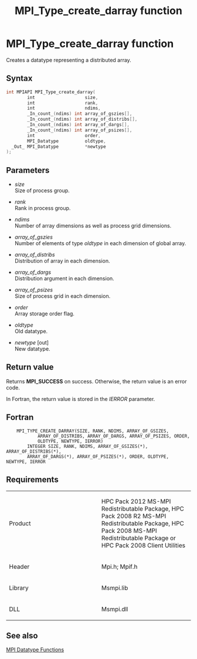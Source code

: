﻿---
title: MPI_Type_create_darray function
TOCTitle: MPI_Type_create_darray function
ms:assetid: 59ada82e-1178-4059-bc07-3f0426a62297
ms:mtpsurl: https://msdn.microsoft.com/en-us/library/Dn473487(v=VS.85)
ms:contentKeyID: 59361022
ms.date: 03/28/2018
mtps_version: v=VS.85
f1_keywords:
- MPI_TYPE_CREATE_DARRAY
- mpif/MPI_Type_create_darray
- mpi/MPI_TYPE_CREATE_DARRAY
dev_langs:
- C++
- C
---

# MPI\_Type\_create\_darray function

Creates a datatype representing a distributed array.

## Syntax

``` c++
int MPIAPI MPI_Type_create_darray(
        int                   size,
        int                   rank,
        int                   ndims,
        _In_count_(ndims) int array_of_gszies[],
        _In_count_(ndims) int array_of_distribs[],
        _In_count_(ndims) int array_of_dargs[],
        _In_count_(ndims) int array_of_psizes[],
        int                   order,
        MPI_Datatype          oldtype,
  _Out_ MPI_Datatype          *newtype
);
```

## Parameters

  - *size*  
    Size of process group.

  - *rank*  
    Rank in process group.

  - *ndims*  
    Number of array dimensions as well as process grid dimensions.

  - *array\_of\_gszies*  
    Number of elements of type *oldtype* in each dimension of global array.

  - *array\_of\_distribs*  
    Distribution of array in each dimension.

  - *array\_of\_dargs*  
    Distribution argument in each dimension.

  - *array\_of\_psizes*  
    Size of process grid in each dimension.

  - *order*  
    Array storage order flag.

  - *oldtype*  
    Old datatype.

  - *newtype* \[out\]  
    New datatype.

## Return value

Returns **MPI\_SUCCESS** on success. Otherwise, the return value is an error code.

In Fortran, the return value is stored in the *IERROR* parameter.

## Fortran

``` FORTRAN
    MPI_TYPE_CREATE_DARRAY(SIZE, RANK, NDIMS, ARRAY_OF_GSIZES,
            ARRAY_OF_DISTRIBS, ARRAY_OF_DARGS, ARRAY_OF_PSIZES, ORDER,
            OLDTYPE, NEWTYPE, IERROR)
        INTEGER SIZE, RANK, NDIMS, ARRAY_OF_GSIZES(*), ARRAY_OF_DISTRIBS(*),
        ARRAY_OF_DARGS(*), ARRAY_OF_PSIZES(*), ORDER, OLDTYPE, NEWTYPE, IERROR
```

## Requirements

<table>
<colgroup>
<col style="width: 50%" />
<col style="width: 50%" />
</colgroup>
<tbody>
<tr class="odd">
<td><p>Product</p></td>
<td><p>HPC Pack 2012 MS-MPI Redistributable Package, HPC Pack 2008 R2 MS-MPI Redistributable Package, HPC Pack 2008 MS-MPI Redistributable Package or HPC Pack 2008 Client Utilities</p></td>
</tr>
<tr class="even">
<td><p>Header</p></td>
<td>Mpi.h;
Mpif.h</td>
</tr>
<tr class="odd">
<td><p>Library</p></td>
<td>Msmpi.lib</td>
</tr>
<tr class="even">
<td><p>DLL</p></td>
<td>Msmpi.dll</td>
</tr>
</tbody>
</table>


## See also

[MPI Datatype Functions](mpi-datatype-functions.md)

